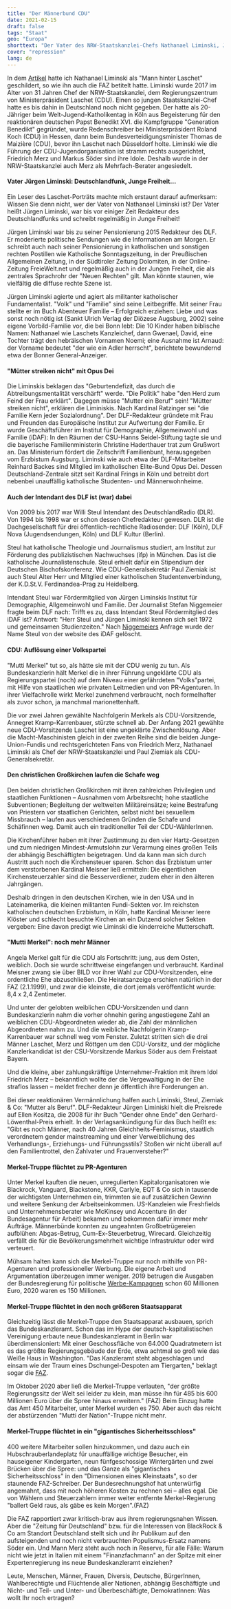 ```yaml
---
title: "Der Männerbund CDU"
date: 2021-02-15
draft: false
tags: "Staat"
geo: "Europa"
shorttext: "Der Vater des NRW-Staatskanzlei-Chefs Nathanael Liminski, Jürgen Liminski, betrieb ein Netzwerk des politischen Katholizismus."
cover: "repression"
lang: de
---
```


In dem [Artikel](https://silviosiefke.de/blog/2021/02/01/mister-rwe-ist-chef/ "Mister RWE ist Chef") hatte ich Nathanael Liminski als "Mann hinter Laschet" geschildert, so wie ihn auch die FAZ betitelt hatte. Liminski wurde 2017 im Alter von 31 Jahren Chef der NRW-Staatskanzlei, dem Regierungszentrum von Ministerpräsident Laschet (CDU). Einen so jungen Staatskanzlei-Chef hatte es bis dahin in Deutschland noch nicht gegeben. Der hatte als 20-Jähriger beim Welt-Jugend-Katholikentag in Köln aus Begeisterung für den reaktionären deutschen Papst Benedikt XVI. die Kampfgruppe "Generation Benedikt" gegründet, wurde Redenschreiber bei Ministerpräsident Roland Koch (CDU) in Hessen, dann beim Bundesverteidigungsminister Thomas de Maizière (CDU), bevor ihn Laschet nach Düsseldorf holte. Liminski wie die Führung der CDU-Jugendorganisation ist stramm rechts ausgerichtet, Friedrich Merz und Markus Söder sind ihre Idole. Deshalb wurde in der NRW-Staatskanzlei auch Merz als Mehrfach-Berater angesiedelt.

#### Vater Jürgen Liminski: Deutschlandfunk, Junge Freiheit…

Ein Leser des Laschet-Porträts machte mich erstaunt darauf aufmerksam: Wissen Sie denn nicht, wer der Vater von Nathanael Liminski ist? Der Vater heißt Jürgen Liminski, war bis vor einiger Zeit Redakteur des Deutschlandfunks und schreibt regelmäßig in Junge Freiheit!

Jürgen Liminski war bis zu seiner Pensionierung 2015 Redakteur des DLF. Er moderierte politische Sendungen wie die Informationen am Morgen. Er schreibt auch nach seiner Pensionierung in katholischen und sonstigen rechten Postillen wie Katholische Sonntagszeitung, in der Preußischen Allgemeinen Zeitung, in der Südtiroler Zeitung Dolomiten, in der Online-Zeitung FreieWelt.net und regelmäßig auch in der Jungen Freiheit, die als zentrales Sprachrohr der "Neuen Rechten" gilt. Man könnte staunen, wie vielfältig die diffuse rechte Szene ist.

Jürgen Liminski agierte und agiert als militanter katholischer Fundamentalist. "Volk" und "Familie" sind seine Leitbegriffe. Mit seiner Frau stellte er im Buch Abenteuer Familie – Erfolgreich erziehen: Liebe und was sonst noch nötig ist (Sankt Ulrich Verlag der Diözese Augsburg, 2002) seine eigene Vorbild-Familie vor, die bei Bonn lebt: Die 10 Kinder haben biblische Namen: Nathanael wie Laschets Kanzleichef, dann Gwenael, David, eine Tochter trägt den hebräischen Vornamen Noemi; eine Ausnahme ist Arnaud: der Vorname bedeutet "der wie ein Adler herrscht", berichtete bewundernd etwa der Bonner General-Anzeiger.

#### "Mütter streiken nicht" mit Opus Dei

Die Liminskis beklagen das "Geburtendefizit, das durch die Abtreibungsmentalität verschärft" werde. "Die Politik" habe "den Herd zum Feind der Frau erklärt". Dagegen müsse "Mutter ein Beruf" sein! "Mütter streiken nicht", erklären die Liminiskis. Nach Kardinal Ratzinger sei "die Familie Kern jeder Sozialordnung". Der DLF-Redakteur gründete mit Frau und Freunden das Europäische Institut zur Aufwertung der Familie. Er wurde Geschäftsführer im Institut für Demographie, Allgemeinwohl und Familie (iDAF): In den Räumen der CSU-Hanns Seidel-Stiftung tagte sie und die bayerische Familienministerin Christine Haderthauer trat zum Grußwort an. Das Ministerium fördert die Zeitschrift Familienbunt, herausgegeben vom Erzbistum Augsburg. Liminski wie auch etwa der DLF-Mitarbeiter Reinhard Backes sind Mitglied im katholischen Elite-Bund Opus Dei. Dessen Deutschland-Zentrale sitzt seit Kardinal Frings in Köln und betreibt dort nebenbei unauffällig katholische Studenten- und Männerwohnheime.

#### Auch der Intendant des DLF ist (war) dabei

Von 2009 bis 2017 war Willi Steul Intendant des DeutschlandRadio (DLR). Von 1994 bis 1998 war er schon dessen Chefredakteur gewesen. DLR ist die Dachgesellschaft für drei öffentlich-rechtliche Radiosender: DLF (Köln), DLF Nova (Jugendsendungen, Köln) und DLF Kultur (Berlin).

Steul hat katholische Theologie und Journalismus studiert, am Institut zur Förderung des publizistischen Nachwuchses (ifp) in München. Das ist die katholische Journalistenschule. Steul erhielt dafür ein Stipendium der Deutschen Bischofskonferenz. Wie CDU-Generalsekretär Paul Ziemiak ist auch Steul Alter Herr und Mitglied einer katholischen Studentenverbindung, der K.D.St.V. Ferdinandea-Prag zu Heidelberg.

Intendant Steul war Fördermitglied von Jürgen Liminskis Institut für Demographie, Allgemeinwohl und Familie. Der Journalist Stefan Niggemeier fragte beim DLF nach: Trifft es zu, dass Intendant Steul Fördermitglied des iDAF ist? Antwort: "Herr Steul und Jürgen Liminski kennen sich seit 1972 und gemeinsamen Studienzeiten." Nach [Niggemeiers](http://stefan-niggemeier.de/blog/?s=Liminski "Liminski") Anfrage wurde der Name Steul von der website des iDAF gelöscht.

#### CDU: Auflösung einer Volkspartei

"Mutti Merkel" tut so, als hätte sie mit der CDU wenig zu tun. Als Bundeskanzlerin hält Merkel die in ihrer Führung ungeklärte CDU als Regierungspartei (noch) auf dem Niveau einer gefährdeten "Volks"partei, mit Hilfe von staatlichen wie privaten Leitmedien und von PR-Agenturen. In ihrer Vielfachrolle wirkt Merkel zunehmend verbraucht, noch formelhafter als zuvor schon, ja manchmal marionettenhaft.

Die vor zwei Jahren gewählte Nachfolgerin Merkels als CDU-Vorsitzende, Annegret Kramp-Karrenbauer, stürzte schnell ab. Der Anfang 2021 gewählte neue CDU-Vorsitzende Laschet ist eine ungeklärte Zwischenlösung. Aber die Macht-Maschinisten gleich in der zweiten Reihe sind die beiden Junge-Union-Fundis und rechtsgerichteten Fans von Friedrich Merz, Nathanael Liminski als Chef der NRW-Staatskanzlei und Paul Ziemiak als CDU-Generalsekretär.

#### Den christlichen Großkirchen laufen die Schafe weg

Den beiden christlichen Großkirchen mit ihren zahlreichen Privilegien und staatlichen Funktionen – Ausnahmen vom Arbeitsrecht; hohe staatliche Subventionen; Begleitung der weltweiten Militäreinsätze; keine Bestrafung von Priestern vor staatlichen Gerichten, selbst nicht bei sexuellem Missbrauch – laufen aus verschiedenen Gründen die Schafe und Schäfinnen weg. Damit auch ein traditioneller Teil der CDU-WählerInnen.

Die Kirchenführer haben mit ihrer Zustimmung zu den vier Hartz-Gesetzen und zum niedrigen Mindest-Armutslohn zur Verarmung eines großen Teils der abhängig Beschäftigten beigetragen. Und da kann man sich durch Austritt auch noch die Kirchensteuer sparen. Schon das Erzbistum unter dem verstorbenen Kardinal Meisner ließ ermitteln: Die eigentlichen Kirchensteuerzahler sind die Besserverdiener, zudem eher in den älteren Jahrgängen.

Deshalb dringen in den deutschen Kirchen, wie in den USA und in Lateinamerika, die kleinen militanten Fundi-Sekten vor. Im reichsten katholischen deutschen Erzbistum, in Köln, hatte Kardinal Meisner leere Klöster und schlecht besuchte Kirchen an ein Dutzend solcher Sekten vergeben: Eine davon predigt wie Liminski die kinderreiche Mutterschaft.

#### "Mutti Merkel": noch mehr Männer

Angela Merkel galt für die CDU als Fortschritt: jung, aus dem Osten, weiblich. Doch sie wurde schrittweise eingefangen und verbraucht. Kardinal Meisner zwang sie über BILD vor ihrer Wahl zur CDU-Vorsitzenden, eine ordentliche Ehe abzuschließen. Die Heiratsanzeige erschien natürlich in der FAZ (2.1.1999), und zwar die kleinste, die dort jemals veröffentlicht wurde: 8,4 x 2,4 Zentimeter.

Und unter der gelobten weiblichen CDU-Vorsitzenden und dann Bundeskanzlerin nahm die vorher ohnehin gering angestiegene Zahl an weiblichen CDU-Abgeordneten wieder ab, die Zahl der männlichen Abgeordneten nahm zu. Und die weibliche Nachfolgerin Kramp-Karrenbauer war schnell weg vom Fenster. Zuletzt stritten sich die drei Männer Laschet, Merz und Röttgen um den CDU-Vorsitz, und der mögliche Kanzlerkandidat ist der CSU-Vorsitzende Markus Söder aus dem Freistaat Bayern.

Und die kleine, aber zahlungskräftige Unternehmer-Fraktion mit ihrem Idol Friedrich Merz – bekanntlich wollte der die Vergewaltigung in der Ehe straflos lassen – meldet frecher denn je öffentlich ihre Forderungen an.

Bei dieser reaktionären Vermännlichung halfen auch Liminski, Steul, Ziemiak & Co: "Mutter als Beruf". DLF-Redakteur Jürgen Liminiski hielt die Preisrede auf Ellen Kositza, die 2008 für ihr Buch "Gender ohne Ende" den Gerhard-Löwenthal-Preis erhielt. In der Verlagsankündigung für das Buch heißt es: "Gibt es noch Männer, nach 40 Jahren Gleichheits-Feminismus, staatlich verordnetem gender mainstreaming und einer Verweiblichung des Verhandlungs-, Erziehungs- und Führungsstils? Stoßen wir nicht überall auf den Familientrottel, den Zahlvater und Frauenversteher?"

#### Merkel-Truppe flüchtet zu PR-Agenturen

Unter Merkel kauften die neuen, unregulierten Kapitalorganisatoren wie Blackrock, Vanguard, Blackstone, KKR, Carlyle, EQT & Co sich in tausende der wichtigsten Unternehmen ein, trimmten sie auf zusätzlichen Gewinn und weitere Senkung der Arbeitseinkommen. US-Kanzleien wie Freshfields und Unternehmensberater wie McKinsey und Accenture (in der Bundesagentur für Arbeit) bekamen und bekommen dafür immer mehr Aufträge. Männerbünde konnten zu ungeahnten Großbetrügereien aufblühen: Abgas-Betrug, Cum-Ex-Steuerbetrug, Wirecard. Gleichzeitig verfällt die für die Bevölkerungsmehrheit wichtige Infrastruktur oder wird verteuert.

Mühsam halten kann sich die Merkel-Truppe nur noch mithilfe von PR-Agenturen und professioneller Werbung. Die eigene Arbeit und Argumentation überzeugen immer weniger. 2019 betrugen die Ausgaben der Bundesregierung für politische [Werbe-Kampagnen](https://www.faz.net/aktuell/wirtschaft/regierung-gibt-viel-mehr-fuer-werbung-aus-17058924.html "Regierung gibt viel mehr für Werbung aus") schon 60 Millionen Euro, 2020 waren es 150 Millionen.

#### Merkel-Truppe flüchtet in den noch größeren Staatsapparat

Gleichzeitig lässt die Merkel-Truppe den Staatsapparat ausbauen, sprich das Bundeskanzleramt. Schon das im Hype der deutsch-kapitalistischen Vereinigung erbaute neue Bundeskanzleramt in Berlin war überdimensioniert: Mit einer Geschossfläche von 64.000 Quadratmetern ist es das größte Regierungsgebäude der Erde, etwa achtmal so groß wie das Weiße Haus in Washington. "Das Kanzleramt steht abgeschlagen und einsam wie der Traum eines Dschungel-Despoten am Tiergarten," beklagt sogar die [FAZ](https://www.faz.net/aktuell/feuilleton/debatten/ausbau-des-kanzleramts-neuer-deutscher-groessenwahnsinn-17005533.html "Neuer deutscher Größenwahnsinn").

Im Oktober 2020 aber ließ die Merkel-Truppe verlauten, "der größte Regierungssitz der Welt sei leider zu klein, man müsse ihn für 485 bis 600 Millionen Euro über die Spree hinaus erweitern." (FAZ) Beim Einzug hatte das Amt 450 Mitarbeiter, unter Merkel wurden es 750. Aber auch das reicht der abstürzenden "Mutti der Nation"-Truppe nicht mehr.

#### Merkel-Truppe flüchtet in ein "gigantisches Sicherheitsschloss"

400 weitere Mitarbeiter sollen hinzukommen, und dazu auch ein Hubschrauberlandeplatz für unauffällige wichtige Besucher, ein hauseigener Kindergarten, neun fünfgeschossige Wintergärten und zwei Brücken über die Spree: und das Ganze als "gigantisches Sicherheitsschloss" in den "Dimensionen eines Kleinstaats", so der staunende FAZ-Schreiber. Der Bundesrechnungshof hat unterwürfig angemahnt, dass mit noch höheren Kosten zu rechnen sei – alles egal. Die von Wählern und Steuerzahlern immer weiter entfernte Merkel-Regierung "ballert Geld raus, als gäbe es kein Morgen".(FAZ)

Die FAZ rapportiert zwar kritisch-brav aus ihrem regierungsnahen Wissen. Aber die "Zeitung für Deutschland" bzw. für die Interessen von BlackRock & Co am Standort Deutschland stellt sich und ihr Publikum auf den aufsteigenden und noch nicht verbrauchten Populismus-Ersatz namens Söder ein. Und Mann Merz steht auch noch in Reserve, für alle Fälle: Warum nicht wie jetzt in Italien mit einem "Finanzfachmann" an der Spitze mit einer Expertenregierung ins neue Bundeskanzleramt einziehen?

Leute, Menschen, Männer, Frauen, Diversis, Deutsche, BürgerInnen, Wahlberechtigte und Flüchtende aller Nationen, abhängig Beschäftigte und Nicht- und Teil- und Unter- und Überbeschäftigte, DemokratInnen: Was wollt Ihr noch ertragen?
